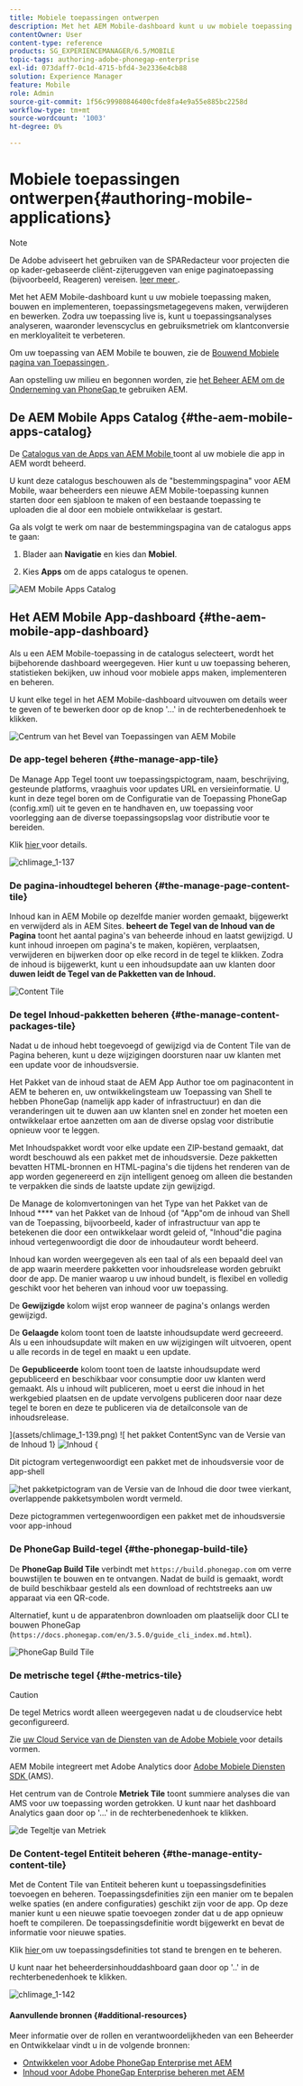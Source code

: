 ```yaml
---
title: Mobiele toepassingen ontwerpen
description: Met het AEM Mobile-dashboard kunt u uw mobiele toepassing maken, bouwen en implementeren, toepassingsmetagegevens maken, verwijderen en bewerken. Volg deze pagina voor meer informatie.
contentOwner: User
content-type: reference
products: SG_EXPERIENCEMANAGER/6.5/MOBILE
topic-tags: authoring-adobe-phonegap-enterprise
exl-id: 073daff7-0c1d-4715-bfd4-3e2336e4cb88
solution: Experience Manager
feature: Mobile
role: Admin
source-git-commit: 1f56c99980846400cfde8fa4e9a55e885bc2258d
workflow-type: tm+mt
source-wordcount: '1003'
ht-degree: 0%

---
```


# Mobiele toepassingen ontwerpen{#authoring-mobile-applications}

>[!NOTE]
>
>De Adobe adviseert het gebruiken van de SPARedacteur voor projecten die op kader-gebaseerde cliënt-zijteruggeven van enige paginatoepassing (bijvoorbeeld, Reageren) vereisen. [ leer meer ](/help/sites-developing/spa-overview.md).

Met het AEM Mobile-dashboard kunt u uw mobiele toepassing maken, bouwen en implementeren, toepassingsmetagegevens maken, verwijderen en bewerken. Zodra uw toepassing live is, kunt u toepassingsanalyses analyseren, waaronder levenscyclus en gebruiksmetriek om klantconversie en merkloyaliteit te verbeteren.

Om uw toepassing van AEM Mobile te bouwen, zie de [ Bouwend Mobiele pagina van Toepassingen ](/help/mobile/building-app-mobile-phonegap.md).

Aan opstelling uw milieu en begonnen worden, zie [ het Beheer AEM om de Onderneming van PhoneGap ](/help/mobile/administer-phonegap.md) te gebruiken AEM.

## De AEM Mobile Apps Catalog {#the-aem-mobile-apps-catalog}

De [ Catalogus van de Apps van AEM Mobile ](http://localhost:4502/aem/apps.html/content/phonegap) toont al uw mobiele die app in AEM wordt beheerd.

U kunt deze catalogus beschouwen als de &quot;bestemmingspagina&quot; voor AEM Mobile, waar beheerders een nieuwe AEM Mobile-toepassing kunnen starten door een sjabloon te maken of een bestaande toepassing te uploaden die al door een mobiele ontwikkelaar is gestart.

Ga als volgt te werk om naar de bestemmingspagina van de catalogus apps te gaan:

1. Blader aan **Navigatie** en kies dan **Mobiel**.

1. Kies **Apps** om de apps catalogus te openen.

![ AEM Mobile Apps Catalog ](assets/chlimage_1-135.png)

## Het AEM Mobile App-dashboard {#the-aem-mobile-app-dashboard}

Als u een AEM Mobile-toepassing in de catalogus selecteert, wordt het bijbehorende dashboard weergegeven. Hier kunt u uw toepassing beheren, statistieken bekijken, uw inhoud voor mobiele apps maken, implementeren en beheren.

U kunt elke tegel in het AEM Mobile-dashboard uitvouwen om details weer te geven of te bewerken door op de knop &#39;...&#39; in de rechterbenedenhoek te klikken.

![ Centrum van het Bevel van Toepassingen van AEM Mobile ](assets/chlimage_1-136.png)

### De app-tegel beheren {#the-manage-app-tile}

De Manage App Tegel toont uw toepassingspictogram, naam, beschrijving, gesteunde platforms, vraaghuis voor updates URL en versieinformatie. U kunt in deze tegel boren om de Configuratie van de Toepassing PhoneGap (config.xml) uit te geven en te handhaven en, uw toepassing voor voorlegging aan de diverse toepassingsopslag voor distributie voor te bereiden.

Klik [ hier ](/help/mobile/phonegap-app-details-tile.md) voor details.

![ chlimage_1-137 ](assets/chlimage_1-137.png)

### De pagina-inhoudtegel beheren {#the-manage-page-content-tile}

Inhoud kan in AEM Mobile op dezelfde manier worden gemaakt, bijgewerkt en verwijderd als in AEM Sites. **beheert de Tegel van de Inhoud van de Pagina** toont het aantal pagina&#39;s van beheerde inhoud en laatst gewijzigd. U kunt inhoud inroepen om pagina&#39;s te maken, kopiëren, verplaatsen, verwijderen en bijwerken door op elke record in de tegel te klikken. Zodra de inhoud is bijgewerkt, kunt u een inhoudsupdate aan uw klanten door **duwen leidt de Tegel van de Pakketten van de Inhoud.**

![ Content Tile ](assets/chlimage_1-138.png)

### De tegel Inhoud-pakketten beheren {#the-manage-content-packages-tile}

Nadat u de inhoud hebt toegevoegd of gewijzigd via de Content Tile van de Pagina beheren, kunt u deze wijzigingen doorsturen naar uw klanten met een update voor de inhoudsversie.

Het Pakket van de inhoud staat de AEM App Author toe om paginacontent in AEM te beheren en, uw ontwikkelingsteam uw Toepassing van Shell te hebben PhoneGap (namelijk app kader of infrastructuur) en dan die veranderingen uit te duwen aan uw klanten snel en zonder het moeten een ontwikkelaar ertoe aanzetten om aan de diverse opslag voor distributie opnieuw voor te leggen.

Met Inhoudspakket wordt voor elke update een ZIP-bestand gemaakt, dat wordt beschouwd als een pakket met de inhoudsversie. Deze pakketten bevatten HTML-bronnen en HTML-pagina&#39;s die tijdens het renderen van de app worden gegenereerd en zijn intelligent genoeg om alleen die bestanden te verpakken die sinds de laatste update zijn gewijzigd.

De Manage de kolomvertoningen van het Type van het Pakket van de Inhoud **** van het Pakket van de Inhoud {of &quot;App&quot;om de inhoud van Shell van de Toepassing, bijvoorbeeld, kader of infrastructuur van app te betekenen die door een ontwikkelaar wordt geleid of, &quot;Inhoud&quot;die pagina inhoud vertegenwoordigt die door de inhoudauteur wordt beheerd.

Inhoud kan worden weergegeven als een taal of als een bepaald deel van de app waarin meerdere pakketten voor inhoudsrelease worden gebruikt door de app. De manier waarop u uw inhoud bundelt, is flexibel en volledig geschikt voor het beheren van inhoud voor uw toepassing.

De **Gewijzigde** kolom wijst erop wanneer de pagina&#39;s onlangs werden gewijzigd.

De **Gelaagde** kolom toont toen de laatste inhoudsupdate werd gecreeerd. Als u een inhoudsupdate wilt maken en uw wijzigingen wilt uitvoeren, opent u alle records in de tegel en maakt u een update.

De **Gepubliceerde** kolom toont toen de laatste inhoudsupdate werd gepubliceerd en beschikbaar voor consumptie door uw klanten werd gemaakt. Als u inhoud wilt publiceren, moet u eerst die inhoud in het werkgebied plaatsen en de update vervolgens publiceren door naar deze tegel te boren en deze te publiceren via de detailconsole van de inhoudsrelease.

](assets/chlimage_1-139.png) ![ het pakket ContentSync van de Versie van de Inhoud 1} ![ Inhoud {](do-not-localize/chlimage_1-5.png)

Dit pictogram vertegenwoordigt een pakket met de inhoudsversie voor de app-shell

![ het pakketpictogram van de Versie van de Inhoud die door twee vierkant, overlappende pakketsymbolen wordt vermeld.](do-not-localize/chlimage_1-6.png)

Deze pictogrammen vertegenwoordigen een pakket met de inhoudsversie voor app-inhoud

### De PhoneGap Build-tegel {#the-phonegap-build-tile}

De **PhoneGap Build Tile** verbindt met `https://build.phonegap.com` om verre bouwstijlen te bouwen en te ontvangen. Nadat de build is gemaakt, wordt de build beschikbaar gesteld als een download of rechtstreeks aan uw apparaat via een QR-code.

Alternatief, kunt u de apparatenbron downloaden om plaatselijk door CLI te bouwen PhoneGap (`https://docs.phonegap.com/en/3.5.0/guide_cli_index.md.html`).

![ PhoneGap Build Tile ](assets/chlimage_1-140.png)

### De metrische tegel {#the-metrics-tile}

>[!CAUTION]
>
>De tegel Metrics wordt alleen weergegeven nadat u de cloudservice hebt geconfigureerd.
>
>Zie [ uw Cloud Service van de Diensten van de Adobe Mobiele ](/help/mobile/configure-adobe-mobile-cloud-service.md) voor details vormen.

AEM Mobile integreert met Adobe Analytics door [ Adobe Mobiele Diensten SDK ](https://experienceleague.adobe.com/docs/mobile.html) (AMS).

Het centrum van de Controle **Metriek Tile** toont summiere analyses die van AMS voor uw toepassing worden getrokken. U kunt naar het dashboard Analytics gaan door op &#39;...&#39; in de rechterbenedenhoek te klikken.

![ de Tegeltje van Metriek ](assets/chlimage_1-141.png)

### De Content-tegel Entiteit beheren {#the-manage-entity-content-tile}

Met de Content Tile van Entiteit beheren kunt u toepassingsdefinities toevoegen en beheren. Toepassingsdefinities zijn een manier om te bepalen welke spaties (en andere configuraties) geschikt zijn voor de app. Op deze manier kunt u een nieuwe spatie toevoegen zonder dat u de app opnieuw hoeft te compileren. De toepassingsdefinitie wordt bijgewerkt en bevat de informatie voor nieuwe spaties.

Klik [ hier ](/help/mobile/phonegap-app-definitions.md) om uw toepassingsdefinities tot stand te brengen en te beheren.

U kunt naar het beheerdersinhouddashboard gaan door op &#39;..&#39; in de rechterbenedenhoek te klikken.

![ chlimage_1-142 ](assets/chlimage_1-142.png)

#### Aanvullende bronnen {#additional-resources}

Meer informatie over de rollen en verantwoordelijkheden van een Beheerder en Ontwikkelaar vindt u in de volgende bronnen:

* [Ontwikkelen voor Adobe PhoneGap Enterprise met AEM](/help/mobile/developing-in-phonegap.md)
* [Inhoud voor Adobe PhoneGap Enterprise beheren met AEM](/help/mobile/administer-phonegap.md)

